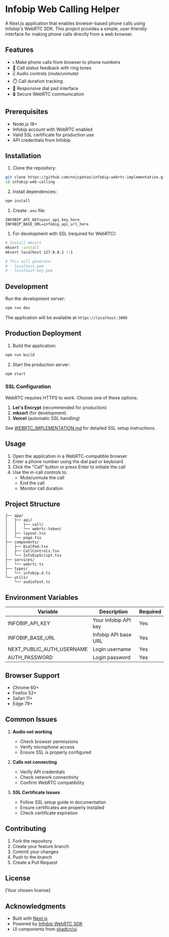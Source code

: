 # Infobip Web Calling Helper

A Next.js application that enables browser-based phone calls using Infobip's WebRTC SDK. This project provides a simple, user-friendly interface for making phone calls directly from a web browser.

## Features

- 📞 Make phone calls from browser to phone numbers
- 🎵 Call status feedback with ring tones
- 🎚️ Audio controls (mute/unmute)
- ⏱️ Call duration tracking
- 📱 Responsive dial pad interface
- 🔒 Secure WebRTC communication

## Prerequisites

- Node.js 18+ 
- Infobip account with WebRTC enabled
- Valid SSL certificate for production use
- API credentials from Infobip

## Installation

1. Clone the repository:
```bash
git clone https://github.com/nejcpetan/infobip-webrtc-implementation.git
cd infobip-web-calling
```

2. Install dependencies:
```bash
npm install
```

1. Create `.env` file:
```env
INFOBIP_API_KEY=your_api_key_here
INFOBIP_BASE_URL=infobip_api_url_here
```

1. For development with SSL (required for WebRTC):
```bash
# Install mkcert
mkcert -install
mkcert localhost 127.0.0.1 ::1

# This will generate:
# - localhost.pem
# - localhost-key.pem
```

## Development

Run the development server:

```bash
npm run dev
```

The application will be available at `https://localhost:3000`

## Production Deployment

1. Build the application:
```bash
npm run build
```

2. Start the production server:
```bash
npm start
```

### SSL Configuration

WebRTC requires HTTPS to work. Choose one of these options:

1. **Let's Encrypt** (recommended for production)
2. **mkcert** (for development)
3. **Vercel** (automatic SSL handling)

See [WEBRTC_IMPLEMENTATION.md](./WEBRTC_IMPLEMENTATION.md) for detailed SSL setup instructions.

## Usage

1. Open the application in a WebRTC-compatible browser
2. Enter a phone number using the dial pad or keyboard
3. Click the "Call" button or press Enter to initiate the call
4. Use the in-call controls to:
   - Mute/unmute the call
   - End the call
   - Monitor call duration

## Project Structure

```
├── app/
│   ├── api/
│   │   ├── call/
│   │   └── webrtc-token/
│   ├── layout.tsx
│   └── page.tsx
├── components/
│   ├── DialPad.tsx
│   ├── CallControls.tsx
│   └── InfobipScript.tsx
├── services/
│   └── webrtc.ts
├── types/
│   └── infobip.d.ts
└── utils/
    └── audioTest.ts
```

## Environment Variables

| Variable | Description | Required |
|----------|-------------|----------|
| INFOBIP_API_KEY | Your Infobip API key | Yes |
| INFOBIP_BASE_URL | Infobip API base URL | Yes |
| NEXT_PUBLIC_AUTH_USERNAME | Login username | Yes |
| AUTH_PASSWORD | Login password | Yes |

## Browser Support

- Chrome 60+
- Firefox 52+
- Safari 11+
- Edge 79+

## Common Issues

1. **Audio not working**
   - Check browser permissions
   - Verify microphone access
   - Ensure SSL is properly configured

2. **Calls not connecting**
   - Verify API credentials
   - Check network connectivity
   - Confirm WebRTC compatibility

3. **SSL Certificate Issues**
   - Follow SSL setup guide in documentation
   - Ensure certificates are properly installed
   - Check certificate expiration

## Contributing

1. Fork the repository
2. Create your feature branch
3. Commit your changes
4. Push to the branch
5. Create a Pull Request

## License

[Your chosen license]

## Acknowledgments

- Built with [Next.js](https://nextjs.org/)
- Powered by [Infobip WebRTC SDK](https://www.infobip.com/docs/webrtc)
- UI components from [shadcn/ui](https://ui.shadcn.com/)

